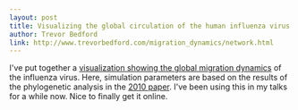 ```yaml
---
layout: post
title: Visualizing the global circulation of the human influenza virus
author: Trevor Bedford
link: http://www.trevorbedford.com/migration_dynamics/network.html
---
```


I've put together a [visualization showing the global migration dynamics](/migration_dynamics/network.html) of the influenza virus.  Here, simulation parameters are based on the results of the phylogenetic analysis in the [2010 paper](/migration_dynamics/).  I've been using this in my talks for a while now.  Nice to finally get it online.

